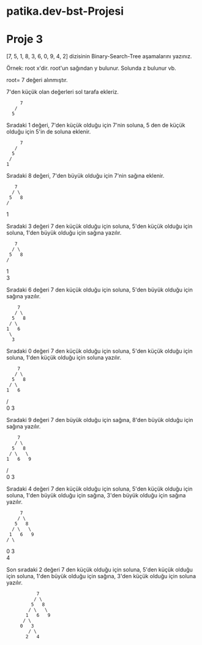 # patika.dev-bst-Projesi

# Proje 3
[7, 5, 1, 8, 3, 6, 0, 9, 4, 2] dizisinin Binary-Search-Tree aşamalarını yazınız.

Örnek: root x'dir. root'un sağından y bulunur. Solunda z bulunur vb.


root= 7 değeri alınmıştır.

7'den küçük olan değerleri  sol tarafa ekleriz.

         7
       /
      5
 
Sıradaki 1 değeri, 7'den küçük olduğu için 7'nin soluna, 5 den de küçük olduğu için 5'in de soluna eklenir.

         7
       /
      5
     /
    1
    
Sıradaki 8 değeri, 7'den büyük olduğu için 7'nin sağına eklenir.  
       
       7
      / \
     5   8
    /
   1   
  
Sıradaki 3 değeri 7 den küçük olduğu için soluna, 5'den küçük olduğu için soluna, 1'den büyük olduğu için sağına yazılır.
   
       7
      / \
     5   8
    /
   1
    \
     3
     
Sıradaki 6 değeri 7 den küçük olduğu için soluna, 5'den büyük olduğu için sağına yazılır.
   
        7
       / \
      5   8
     / \
    1   6
     \
      3
      
Sıradaki 0 değeri 7 den küçük olduğu için soluna, 5'den küçük olduğu için soluna, 1'den küçük olduğu için soluna yazılır.
      
        7
       / \
      5   8
     / \
    1   6
   / \
  0   3
 
Sıradaki 9 değeri 7 den büyük olduğu için sağına, 8'den büyük olduğu için sağına yazılır.
 
        7
       / \
      5   8
     / \   \
    1   6   9
   / \
  0   3
  
Sıradaki 4 değeri 7 den küçük olduğu için soluna, 5'den küçük olduğu için soluna, 1'den büyük olduğu için sağına, 3'den büyük olduğu için sağına yazılır.
  
         7
        / \
       5   8
      / \   \
     1   6   9
    / \
   0   3
        \
         4

Son sıradaki 2 değeri 7 den küçük olduğu için soluna, 5'den küçük olduğu için soluna, 1'den büyük olduğu için sağına, 3'den küçük olduğu için soluna yazılır.

               7
              / \
             5   8
            / \   \
           1   6   9
          / \
         0   3
            / \
           2   4
